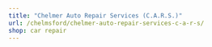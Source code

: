 ```yaml
---
title: "Chelmer Auto Repair Services (C.A.R.S.)"
url: /chelmsford/chelmer-auto-repair-services-c-a-r-s/
shop: car repair
---
```

